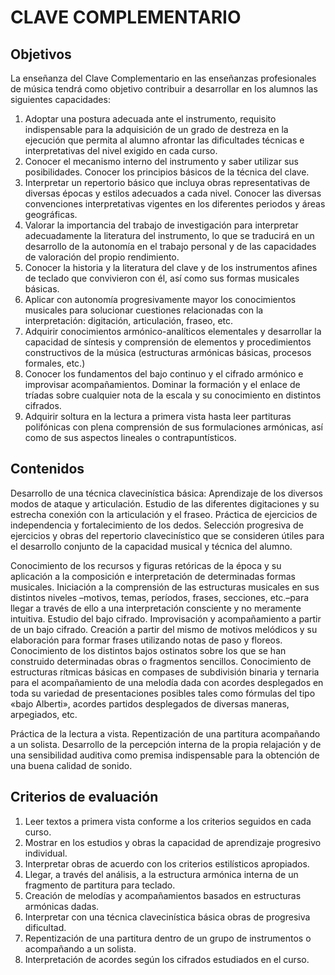 # **CLAVE COMPLEMENTARIO**

## **Objetivos**

La enseñanza del Clave Complementario en las enseñanzas profesionales de música tendrá como objetivo contribuir a desarrollar en los alumnos las siguientes capacidades:

1) Adoptar una postura adecuada ante el instrumento, requisito indispensable para la adquisición de un grado de destreza en la ejecución que permita al alumno afrontar las dificultades técnicas e interpretativas del nivel exigido en cada curso.  
2) Conocer el mecanismo interno del instrumento y saber utilizar sus posibilidades. Conocer los principios básicos de la técnica del clave.  
3) Interpretar un repertorio básico que incluya obras representativas de diversas épocas y estilos adecuados a cada nivel. Conocer las diversas convenciones interpretativas vigentes en los diferentes periodos y áreas geográficas.  
4) Valorar la importancia del trabajo de investigación para interpretar adecuadamente la literatura del instrumento, lo que se traducirá en un desarrollo de la autonomía en el trabajo personal y de las capacidades de valoración del propio rendimiento.   
5) Conocer la historia y la literatura del clave y de los instrumentos afines de teclado que convivieron con él, así como sus formas musicales básicas.  
6) Aplicar con autonomía progresivamente mayor los conocimientos musicales para solucionar cuestiones relacionadas con la interpretación: digitación, articulación, fraseo, etc.  
7) Adquirir conocimientos armónico-analíticos elementales y desarrollar la capacidad de síntesis y comprensión de elementos y procedimientos constructivos de la música (estructuras armónicas básicas, procesos formales, etc.)  
8) Conocer los fundamentos del bajo continuo y el cifrado armónico e improvisar acompañamientos. Dominar la formación y el enlace de tríadas sobre cualquier nota de la escala y su conocimiento en distintos cifrados.  
9) Adquirir soltura en la lectura a primera vista hasta leer partituras polifónicas con plena comprensión de sus formulaciones armónicas, así como de sus aspectos lineales o contrapuntísticos.

## **Contenidos**

Desarrollo de una técnica clavecinística básica: Aprendizaje de los diversos modos de ataque y articulación. Estudio de las diferentes digitaciones y su estrecha conexión con la articulación y el fraseo. Práctica de ejercicios de independencia y fortalecimiento de los dedos. Selección progresiva de ejercicios y obras del repertorio clavecinístico que se consideren útiles para el desarrollo conjunto de la capacidad musical y técnica del alumno. 

Conocimiento de los recursos y figuras retóricas de la época y su aplicación a la composición e interpretación de determinadas formas musicales. Iniciación a la comprensión de las estructuras musicales en sus distintos niveles –motivos, temas, períodos, frases, secciones, etc.–para llegar a través de ello a una interpretación consciente y no meramente intuitiva. Estudio del bajo cifrado. Improvisación y acompañamiento a partir de un bajo cifrado. Creación a partir del mismo de motivos melódicos y su elaboración para formar frases utilizando notas de paso y floreos. Conocimiento de los distintos bajos ostinatos sobre los que se han construido determinadas obras o fragmentos sencillos. Conocimiento de estructuras rítmicas básicas en compases de subdivisión binaria y ternaria para el acompañamiento de una melodía dada con acordes desplegados en toda su variedad de presentaciones posibles tales como fórmulas del tipo «bajo Alberti», acordes partidos desplegados de diversas maneras, arpegiados, etc.

Práctica de la lectura a vista. Repentización de una partitura acompañando a un solista. Desarrollo de la percepción interna de la propia relajación y de una sensibilidad auditiva como premisa indispensable para la obtención de una buena calidad de sonido.

## **Criterios de evaluación**

1. Leer textos a primera vista conforme a los criterios seguidos en cada curso.  
2. Mostrar en los estudios y obras la capacidad de aprendizaje progresivo individual.  
3. Interpretar obras de acuerdo con los criterios estilísticos apropiados.  
4. Llegar, a través del análisis, a la estructura armónica interna de un fragmento de partitura para teclado.  
5. Creación de melodías y acompañamientos basados en estructuras armónicas dadas.  
6. Interpretar con una técnica clavecinística básica obras de progresiva dificultad.  
7. Repentización de una partitura dentro de un grupo de instrumentos o acompañando a un solista.  
8. Interpretación de acordes según los cifrados estudiados en el curso.